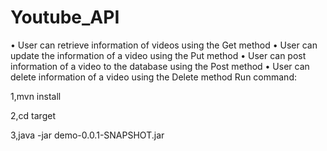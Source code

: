# Youtube_API
• User can retrieve information of videos using the Get method
• User can update the information of a video using the Put method
• User can post information of a video to the database using the Post method
• User can delete information of a video using the Delete method
Run command:

1,mvn install 

2,cd target 

3,java -jar demo-0.0.1-SNAPSHOT.jar



